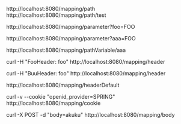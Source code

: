 http://localhost:8080/mapping/path
http://localhost:8080/mapping/path/test

http://localhost:8080/mapping/parameter?foo=FOO

http://localhost:8080/mapping/parameter?aaa=FOO

http://localhost:8080/mapping/pathVariable/aaa

curl -H "FooHeader: foo" http://localhost:8080/mapping/header

curl -H "BuuHeader: foo" http://localhost:8080/mapping/header

http://localhost:8080/mapping/headerDefault

curl -v --cookie "openid_provider=SPRING" http://localhost:8080/mapping/cookie

curl -X POST -d "body=akuku" http://localhost:8080/mapping/body



